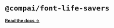 # `@compai/font-life-savers`

[**Read the docs &rarr;**](https://components.ai/docs/typefaces/life-savers)
